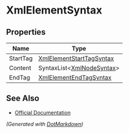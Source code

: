 # XmlElementSyntax

## Properties

| Name     | Type                                                    |
| -------- | ------------------------------------------------------- |
| StartTag | [XmlElementStartTagSyntax](XmlElementStartTagSyntax.md) |
| Content  | SyntaxList\<[XmlNodeSyntax](XmlNodeSyntax.md)>          |
| EndTag   | [XmlElementEndTagSyntax](XmlElementEndTagSyntax.md)     |

## See Also

* [Official Documentation](https://docs.microsoft.com/en-us/dotnet/api/microsoft.codeanalysis.csharp.syntax.xmlelementsyntax)


*\(Generated with [DotMarkdown](http://github.com/JosefPihrt/DotMarkdown)\)*